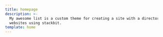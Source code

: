 ```yaml
---
title: homepage
description: >-
  My awesome list is a custom theme for creating a site with a directory of
  websites using stackbit.
template: home
---
```

